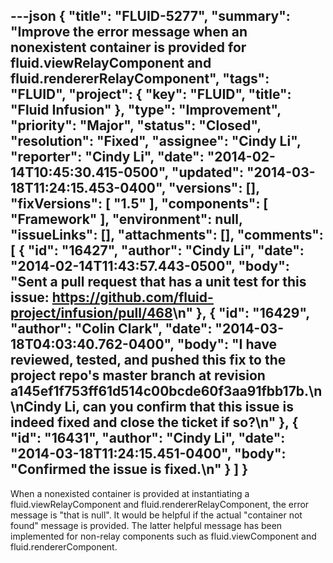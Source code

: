 ---json
{
  "title": "FLUID-5277",
  "summary": "Improve the error message when an nonexistent container is provided for fluid.viewRelayComponent and fluid.rendererRelayComponent",
  "tags": "FLUID",
  "project": {
    "key": "FLUID",
    "title": "Fluid Infusion"
  },
  "type": "Improvement",
  "priority": "Major",
  "status": "Closed",
  "resolution": "Fixed",
  "assignee": "Cindy Li",
  "reporter": "Cindy Li",
  "date": "2014-02-14T10:45:30.415-0500",
  "updated": "2014-03-18T11:24:15.453-0400",
  "versions": [],
  "fixVersions": [
    "1.5"
  ],
  "components": [
    "Framework"
  ],
  "environment": null,
  "issueLinks": [],
  "attachments": [],
  "comments": [
    {
      "id": "16427",
      "author": "Cindy Li",
      "date": "2014-02-14T11:43:57.443-0500",
      "body": "Sent a pull request that has a unit test for this issue: <https://github.com/fluid-project/infusion/pull/468>\n"
    },
    {
      "id": "16429",
      "author": "Colin Clark",
      "date": "2014-03-18T04:03:40.762-0400",
      "body": "I have reviewed, tested, and pushed this fix to the project repo's master branch at revision a145ef1f753ff61d514c00bcde60f3aa91fbb17b.\n\nCindy Li, can you confirm that this issue is indeed fixed and close the ticket if so?\n"
    },
    {
      "id": "16431",
      "author": "Cindy Li",
      "date": "2014-03-18T11:24:15.451-0400",
      "body": "Confirmed the issue is fixed.\n"
    }
  ]
}
---
When a nonexisted container is provided at instantiating a fluid.viewRelayComponent and fluid.rendererRelayComponent, the error message is "that is null". It would be helpful if the actual "container not found" message is provided. The latter helpful message has been implemented for non-relay components such as fluid.viewComponent and fluid.rendererComponent.

        
